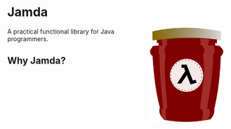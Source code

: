Jamda
=============

<img src="https://raw.githubusercontent.com/haskellcamargo/jamda/master/jamda.png"
     width="167" height="216" align="right" hspace="12" />

A practical functional library for Java programmers.

Why Jamda?
----------